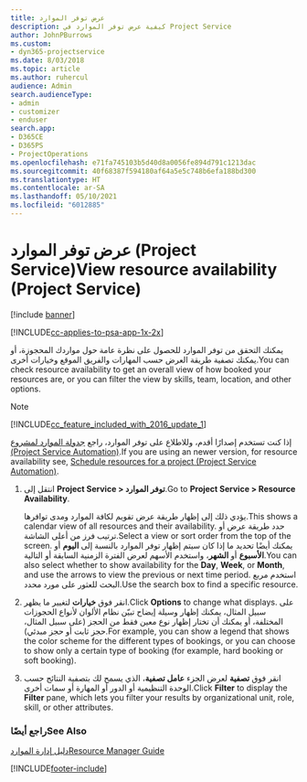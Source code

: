 ```yaml
---
title: عرض توفر الموارد
description: كيفية عرض توفر الموارد في Project Service
author: JohnPBurrows
ms.custom:
- dyn365-projectservice
ms.date: 8/03/2018
ms.topic: article
ms.author: ruhercul
audience: Admin
search.audienceType:
- admin
- customizer
- enduser
search.app:
- D365CE
- D365PS
- ProjectOperations
ms.openlocfilehash: e71fa745103b5d40d8a0056fe894d791c1213dac
ms.sourcegitcommit: 40f68387f594180af64a5e5c748b6efa188bd300
ms.translationtype: HT
ms.contentlocale: ar-SA
ms.lasthandoff: 05/10/2021
ms.locfileid: "6012885"
---
```

# <a name="view-resource-availability-project-service"></a><span data-ttu-id="cb879-103">عرض توفر الموارد (Project Service)</span><span class="sxs-lookup"><span data-stu-id="cb879-103">View resource availability (Project Service)</span></span>

[!include [banner](../includes/psa-now-project-operations.md)]

[!INCLUDE[cc-applies-to-psa-app-1x-2x](../includes/cc-applies-to-psa-app-1x-2x.md)]

<span data-ttu-id="cb879-104">يمكنك التحقق من توفر الموارد للحصول على نظرة عامة حول مواردك المحجوزة، أو يمكنك تصفية طريقة العرض حسب المهارات والفريق الموقع وخيارات أخرى.</span><span class="sxs-lookup"><span data-stu-id="cb879-104">You can check resource availability to get an overall view of how booked your resources are, or you can filter the view by skills, team, location, and other options.</span></span>  
  
> [!NOTE]
> [!INCLUDE[cc_feature_included_with_2016_update_1](../includes/cc-feature-included-with-2016-update-1.md)]  
> 
>  <span data-ttu-id="cb879-105">إذا كنت تستخدم إصدارًا أقدم، وللاطلاع على توفر الموارد، راجع [جدولة الموارد لمشروع (Project Service Automation)](../psa/schedule-resources-project.md).</span><span class="sxs-lookup"><span data-stu-id="cb879-105">If you are using an newer version, for resource availability see, [Schedule resources for a project (Project Service Automation)](../psa/schedule-resources-project.md).</span></span>  

1. <span data-ttu-id="cb879-106">انتقل إلى **Project Service > توفر الموارد‬**.</span><span class="sxs-lookup"><span data-stu-id="cb879-106">Go to **Project Service > Resource Availability**.</span></span>  

    <span data-ttu-id="cb879-107">يؤدي ذلك إلى إظهار طريقة عرض تقويم لكافة الموارد ومدى توافرها.</span><span class="sxs-lookup"><span data-stu-id="cb879-107">This shows a calendar view of all resources and their availability.</span></span> <span data-ttu-id="cb879-108">حدد طريقة عرض أو ترتيب فرز من أعلى الشاشة.</span><span class="sxs-lookup"><span data-stu-id="cb879-108">Select a view or sort order from the top of the screen.</span></span> <span data-ttu-id="cb879-109">يمكنك أيضًا تحديد ما إذا كان سيتم إظهار توفر الموارد بالنسبة إلى **اليوم** أو **الأسبوع** أو **الشهر**، واستخدم الأسهم لعرض الفترة الزمنية السابقة أو التالية.</span><span class="sxs-lookup"><span data-stu-id="cb879-109">You can also select whether to show availability for the **Day**, **Week**, or **Month**, and use the arrows to view the previous or next time period.</span></span> <span data-ttu-id="cb879-110">استخدم مربع البحث للعثور على مورد محدد.</span><span class="sxs-lookup"><span data-stu-id="cb879-110">Use the search box to find a specific resource.</span></span>  

2. <span data-ttu-id="cb879-111">انقر فوق **خيارات** لتغيير ما يظهر.</span><span class="sxs-lookup"><span data-stu-id="cb879-111">Click **Options** to change what displays.</span></span> <span data-ttu-id="cb879-112">على سبيل المثال، يمكنك إظهار وسيلة إيضاح تبيّن نظام الألوان لأنواع الحجوزات المختلفة، أو يمكنك أن تختار إظهار نوع معين فقط من الحجز (على سبيل المثال، حجز ثابت أو حجز مبدئي).</span><span class="sxs-lookup"><span data-stu-id="cb879-112">For example, you can show a legend that shows the color scheme for the different types of bookings, or you can choose to show only a certain type of booking (for example, hard booking or soft booking).</span></span>  

3. <span data-ttu-id="cb879-113">انقر فوق **تصفية** لعرض الجزء **عامل تصفية**، الذي يسمح لك بتصفية النتائج حسب الوحدة التنظيمية أو الدور أو المهارة أو سمات أخرى.</span><span class="sxs-lookup"><span data-stu-id="cb879-113">Click **Filter** to display the **Filter** pane, which lets you filter your results by organizational unit, role, skill, or other attributes.</span></span>  

### <a name="see-also"></a><span data-ttu-id="cb879-114">راجع أيضًا</span><span class="sxs-lookup"><span data-stu-id="cb879-114">See Also</span></span>  
 [<span data-ttu-id="cb879-115">دليل إدارة الموارد</span><span class="sxs-lookup"><span data-stu-id="cb879-115">Resource Manager Guide</span></span>](../psa/resource-manager-guide.md)


[!INCLUDE[footer-include](../includes/footer-banner.md)]